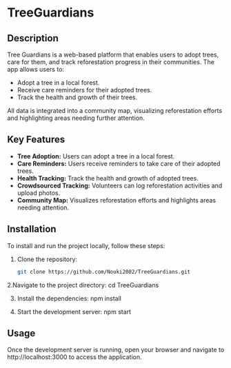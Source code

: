 # TreeGuardians

## Description
Tree Guardians is a  web-based platform that enables users to adopt trees, care for them, and track reforestation progress in their communities. The app allows users to:
- Adopt a tree in a local forest.
- Receive care reminders for their adopted trees.
- Track the health and growth of their trees.

All data is integrated into a community map, visualizing reforestation efforts and highlighting areas needing further attention.

## Key Features
- **Tree Adoption:** Users can adopt a tree in a local forest.
- **Care Reminders:** Users receive reminders to take care of their adopted trees.
- **Health Tracking:** Track the health and growth of adopted trees.
- **Crowdsourced Tracking:** Volunteers can log reforestation activities and upload photos.
- **Community Map:** Visualizes reforestation efforts and highlights areas needing attention.

## Installation
To install and run the project locally, follow these steps:
1. Clone the repository:
   ```bash
   git clone https://github.com/Nouki2002/TreeGuardians.git
   
2.Navigate to the project directory:
   cd TreeGuardians
   
3. Install the dependencies:
    npm install
   
4. Start the development server:
   npm start

## Usage
Once the development server is running, open your browser and navigate to http://localhost:3000 to access the application.

   
